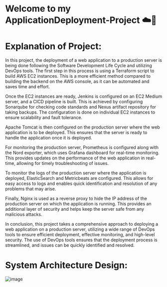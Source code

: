 # Welcome to my ApplicationDeployment-Project ☁️🙋‍

# Explanation of Project: 
In this project, the deployment of a web application to a production server is being done following the Software Development Life Cycle and utilizing DevOps tools. The first step in this process is using a Terraform script to build AWS EC2 instances. This is a more efficient method compared to building the backend on the AWS console, as it can be automated and saves time and effort.

Once the EC2 instances are ready, Jenkins is configured on an EC2 Medium server, and a CICD pipeline is built. This is achieved by configuring Sonarqube for checking code standards and Nexus artifact repository for taking backups. The configuration is done on individual EC2 instances to ensure scalability and fault tolerance.

Apache Tomcat is then configured on the production server where the web application is to be deployed. This ensures that the server is ready to handle the application once it is deployed.

For monitoring the production server, Prometheus is configured along with the Nord exporter, which uses Grafana dashboard for real-time monitoring. This provides updates on the performance of the web application in real-time, allowing for timely troubleshooting of issues.

To monitor the logs of the production server where the application is deployed, ElasticSearch and Metricbeats are configured. This allows for easy access to logs and enables quick identification and resolution of any problems that may arise.

Finally, Nginx is used as a reverse proxy to hide the IP address of the production server on which the application is running. This provides an additional layer of security and helps keep the server safe from any malicious attacks.

In conclusion, this project takes a comprehensive approach to deploying a web application on a production server, utilizing a wide range of DevOps tools to ensure efficient deployment, effective monitoring, and high-level security. The use of DevOps tools ensures that the deployment process is streamlined, and issues can be quickly identified and resolved.









# System Architecture Design:
![image](https://user-images.githubusercontent.com/64432661/232321563-e7fba5a6-3540-410b-a8f3-5275ce03387b.png)

